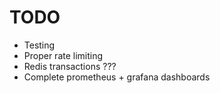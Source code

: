 # TODO
- Testing
- Proper rate limiting
- Redis transactions ???
- Complete prometheus + grafana dashboards
